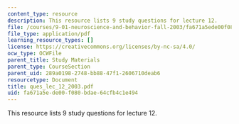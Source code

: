```yaml
---
content_type: resource
description: This resource lists 9 study questions for lecture 12.
file: /courses/9-01-neuroscience-and-behavior-fall-2003/fa671a5ede00f080bdae64cfb4c1e494_ques_lec_12_2003.pdf
file_type: application/pdf
learning_resource_types: []
license: https://creativecommons.org/licenses/by-nc-sa/4.0/
ocw_type: OCWFile
parent_title: Study Materials
parent_type: CourseSection
parent_uid: 289a0198-2748-bb88-47f1-2606710deab6
resourcetype: Document
title: ques_lec_12_2003.pdf
uid: fa671a5e-de00-f080-bdae-64cfb4c1e494
---
```

This resource lists 9 study questions for lecture 12.